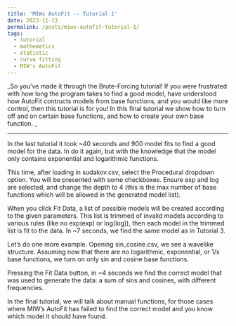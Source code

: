```yaml
---
title: 'MIWs AutoFit -- Tutorial 1'
date: 2023-11-13
permalink: /posts/miws-autofit-tutorial-1/
tags:
  - tutorial
  - mathematics
  - statistic
  - curve fitting
  - MIW's AutoFit
---
```


_So you’ve made it through the Brute-Forcing tutorial! If you were frustrated with how long the program takes to find a good model, have understood how AutoFit contructs models from base functions, and you would like more control, then this tutorial is for you! In this final tutorial we show how to turn off and on certain base functions, and how to create your own base function.
_

---

In the last tutorial it took ~40 seconds and 900 model fits to find a good model for the data. In do it again, but with the knowledge that the model only contains exponential and logarithmic functions.

This time, after loading in sudakov.csv, select the Procedural dropdown option. You will be presented with some checkboxes. Ensure exp and log are selected, and change the depth to 4 (this is the max number of base functions which will be allowed in the generated model list).

When you click Fit Data, a list of possible models will be created according to the given parameters. This list is trimmed of invalid models according to various rules (like no exp(exp) or log(log)), then each model in the trimmed list is fit to the data. In ~7 seconds, we find the same model as in Tutorial 3.

Let’s do one more example. Opening sin_cosine.csv, we see a wavelike structure. Assuming now that there are no logarithmic, exponential, or 1/x base functions, we turn on only sin and cosine base functions.

Pressing the Fit Data button, in ~4 seconds we find the correct model that was used to generate the data: a sum of sins and cosines, with different frequencies.

In the final tutorial, we will talk about manual functions, for those cases where MIW’s AutoFit has failed to find the correct model and you know which model it should have found.